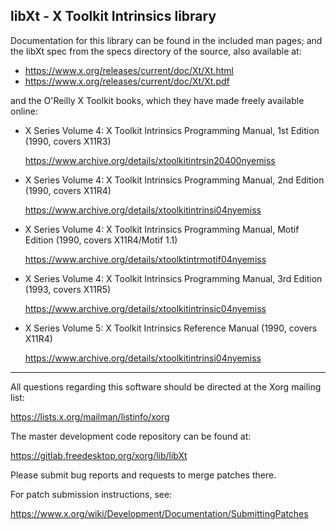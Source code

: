 libXt - X Toolkit Intrinsics library
------------------------------------

Documentation for this library can be found in the included man pages; and
the libXt spec from the specs directory of the source, also available at:

 - https://www.x.org/releases/current/doc/Xt/Xt.html
 - https://www.x.org/releases/current/doc/Xt/Xt.pdf

and the O'Reilly X Toolkit books, which they have made freely available online:

 - X Series Volume 4: X Toolkit Intrinsics Programming Manual,
   1st Edition (1990, covers X11R3)

   https://www.archive.org/details/xtoolkitintrsin20400nyemiss

 - X Series Volume 4: X Toolkit Intrinsics Programming Manual,
   2nd Edition (1990, covers X11R4)

   https://www.archive.org/details/xtoolkitintrinsi04nyemiss

 - X Series Volume 4: X Toolkit Intrinsics Programming Manual,
   Motif Edition (1990, covers X11R4/Motif 1.1)

   https://www.archive.org/details/xtoolktintrmotif04nyemiss

 - X Series Volume 4: X Toolkit Intrinsics Programming Manual,
   3rd Edition (1993, covers X11R5)

   https://www.archive.org/details/xtoolkitintrinsic04nyemiss

 - X Series Volume 5: X Toolkit Intrinsics Reference Manual
   (1990, covers X11R4)

   https://www.archive.org/details/xtoolkitintrinsi04nyemiss

----------------------------------------------------------------------------

All questions regarding this software should be directed at the
Xorg mailing list:

  https://lists.x.org/mailman/listinfo/xorg

The master development code repository can be found at:

  https://gitlab.freedesktop.org/xorg/lib/libXt

Please submit bug reports and requests to merge patches there.

For patch submission instructions, see:

  https://www.x.org/wiki/Development/Documentation/SubmittingPatches
